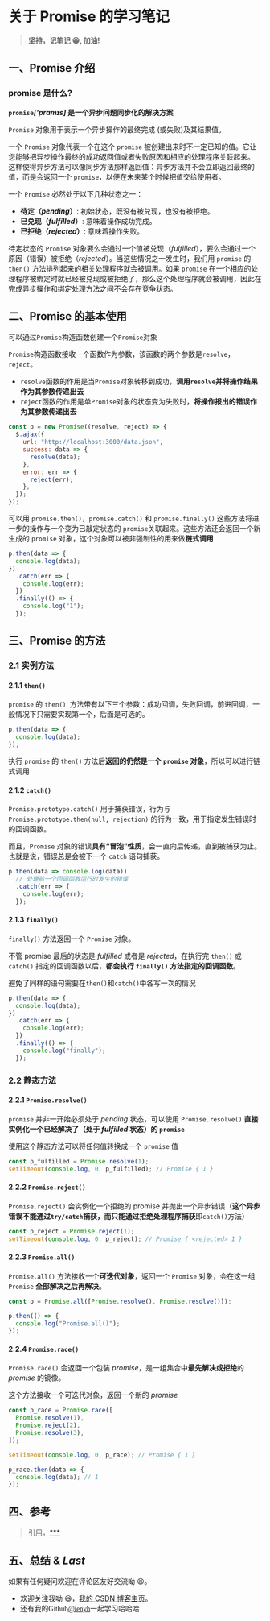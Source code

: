 # 关于 Promise 的学习笔记

> **坚持，记笔记 😀, 加油!**

## 一、Promise 介绍

### promise 是什么?

**`promise`_['prɑmɪs]_ 是一个异步问题同步化的解决方案**

`Promise` 对象用于表示一个异步操作的最终完成 (或失败)及其结果值。

一个 `Promise` 对象代表一个在这个 `promise` 被创建出来时不一定已知的值。它让您能够把异步操作最终的成功返回值或者失败原因和相应的处理程序关联起来。 这样使得异步方法可以像同步方法那样返回值：异步方法并不会立即返回最终的值，而是会返回一个 `promise`，以便在未来某个时候把值交给使用者。

一个 `Promise` 必然处于以下几种状态之一：

- **待定（_pending_）**: 初始状态，既没有被兑现，也没有被拒绝。
- **已兑现（_fulfilled_）**: 意味着操作成功完成。
- **已拒绝（_rejected_）**: 意味着操作失败。

待定状态的 `Promise` 对象要么会通过一个值被兑现（_fulfilled_），要么会通过一个原因（错误）被拒绝（_rejected_）。当这些情况之一发生时，我们用 `promise` 的 `then()` 方法排列起来的相关处理程序就会被调用。如果 `promise` 在一个相应的处理程序被绑定时就已经被兑现或被拒绝了，那么这个处理程序就会被调用，因此在完成异步操作和绑定处理方法之间不会存在竞争状态。

## 二、Promise 的基本使用

可以通过`Promise`构造函数创建一个`Promise`对象

`Promise`构造函数接收一个函数作为参数，该函数的两个参数是`resolve`，`reject`。

- `resolve`函数的作用是当`Promise`对象转移到成功，**调用`resolve`并将操作结果作为其参数传递出去**
- `reject`函数的作用是单`Promise`对象的状态变为失败时，**将操作报出的错误作为其参数传递出去**

```javascript
const p = new Promise((resolve, reject) => {
  $.ajax({
    url: "http://localhost:3000/data.json",
    success: data => {
      resolve(data);
    },
    error: err => {
      reject(err);
    },
  });
});
```

可以用 `promise.then()`，`promise.catch()` 和 `promise.finally()` 这些方法将进一步的操作与一个变为已敲定状态的 `promise`关联起来。这些方法还会返回一个新生成的 `promise` 对象，这个对象可以被非强制性的用来做**链式调用**

```javascript
p.then(data => {
  console.log(data);
})
  .catch(err => {
    console.log(err);
  })
  .finally(() => {
    console.log("1");
  });
```

## 三、Promise 的方法

### 2.1 实例方法

#### 2.1.1 `then()`

`promise` 的 `then() `方法带有以下三个参数：成功回调，失败回调，前进回调，一般情况下只需要实现第一个，后面是可选的。

```javascript
p.then(data => {
  console.log(data);
});
```

执行 `promise` 的 `then()` 方法后**返回的仍然是一个 `promise` 对象**，所以可以进行链式调用

#### 2.1.2 `catch()`

`Promise.prototype.catch()` 用于捕获错误，行为与 `Promise.prototype.then(null, rejection)` 的行为一致，用于指定发生错误时的回调函数。

而且，`Promise` 对象的错误**具有“冒泡”性质**，会一直向后传递，直到被捕获为止。也就是说，错误总是会被下一个 `catch` 语句捕获。

```javascript
p.then(data => console.log(data))
  // 处理前一个回调函数运行时发生的错误
  .catch(err => {
    console.log(err);
  });
```

#### 2.1.3 `finally()`

`finally()` 方法返回一个 `Promise` 对象。

不管 promise 最后的状态是 *fulfilled* 或者是 *rejected*，在执行完 `then()` 或 `catch()` 指定的回调函数以后，**都会执行 `finally()` 方法指定的回调函数**。

避免了同样的语句需要在`then()`和`catch()`中各写一次的情况

```javascript
p.then(data => {
  console.log(data);
})
  .catch(err => {
    console.log(err);
  })
  .finally(() => {
    console.log("finally");
  });
```

### 2.2 静态方法

#### 2.2.1 `Promise.resolve()`

`promise` 并非一开始必须处于 *pending* 状态，可以使用 `Promise.resolve()` **直接实例化一个已经解决了（处于 *fulfilled* 状态）的 `promise`**

使用这个静态方法可以将任何值转换成一个 `promise` 值

```javascript
const p_fulfilled = Promise.resolve(1);
setTimeout(console.log, 0, p_fulfilled); // Promise { 1 }
```

#### 2.2.2 `Promise.reject()`

`Promise.reject()` 会实例化一个拒绝的 promise 并抛出一个异步错误（**这个异步错误不能通过`try/catch`捕获，而只能通过拒绝处理程序捕获**即`catch()`方法）

```javascript
const p_reject = Promise.reject(1);
setTimeout(console.log, 0, p_reject); // Promise { <rejected> 1 }
```

#### 2.2.3 `Promise.all()`

`Promise.all()` 方法接收一个**可迭代对象**，返回一个 `Promise` 对象，会在这一组 `Promise` **全部解决之后再解决**。

```javascript
const p = Promise.all([Promise.resolve(), Promise.resolve()]);

p.then(() => {
  console.log("Promise.all()");
});
```

#### 2.2.4 `Promise.race()`

`Promise.race()` 会返回一个包装 *promise*，是一组集合中**最先解决或拒绝**的 *promise* 的镜像。

这个方法接收一个可迭代对象，返回一个新的 *promise*

```javascript
const p_race = Promise.race([
  Promise.resolve(1),
  Promise.reject(2),
  Promise.resolve(3),
]);

setTimeout(console.log, 0, p_race); // Promise { 1 }

p_race.then(data => {
  console.log(data); // 1
});
```

## 四、参考

> 引用，[\*\*\*]()

## 五、总结 & *Last*

如果有任何疑问欢迎在评论区友好交流呦 😆。

- 欢迎关注我呦 😆，[我的 CSDN 博客主页](https://blog.csdn.net/qq_45265059)。
- 还有我的<font face="Hack">Github[@ienyh](https://github.com/ienyh)<font>一起学习哈哈哈 👨‍💻
